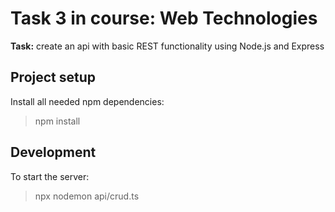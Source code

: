 # Task 3 in course: Web Technologies

**Task:** create an api with basic REST functionality using Node.js and Express


## Project setup

Install all needed npm dependencies:
>npm install

## Development

To start the server:
>npx nodemon api/crud.ts